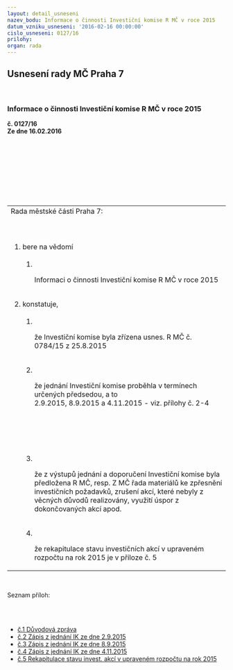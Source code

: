 ```yaml
---
layout: detail_usneseni
nazev_bodu: Informace o činnosti Investiční komise R MČ v roce 2015
datum_vzniku_usneseni: '2016-02-16 00:00:00'
cislo_usneseni: 0127/16
prilohy: 
organ: rada
---
```

<div id="ucUsn_pList" class="usn">
	<span><h2>Usnesení rady MČ Praha 7 </h2>
<br></span><div class="standBody">
<span><h3>Informace o činnosti Investiční komise R MČ v roce 2015</h3></span><div class="center">
		<strong>č. 0127/16</strong><br>
	</div>
<div class="center">
		<strong>Ze dne 16.02.2016</strong><br><br>
	</div>
<p><br></p>
<table class="documentProperties tableView">
<br><tbody>
<br><tr>
<br><td>Rada městské části Praha 7:</td>
</tr>
<br><tr>
<br><td>
<br><ol class="urzList_view">
<br><li class="urzClass1">bere na vědomí <br><ol class="urzOlClass">
<br><li class="urzClass2">
<br><p>Informaci o činnosti Investiční komise R MČ v roce 2015</p>
</li>
</ol>
<br>
</li>
<li class="urzClass1">konstatuje, <br><ol class="urzOlClass">
<br><li class="urzClass2">
<br><p>že Investiční komise byla zřízena usnes. R MČ č. 0784/15 z 25.8.2015</p>
<br>
</li>
<li class="urzClass2">
<br><p>že jednání Investiční komise proběhla v termínech určených předsedou, a to<br>2.9.2015, 8.9.2015 a 4.11.2015 - viz. přílohy č. 2-4</p>
<br><p><br></p>
<br>
</li>
<li class="urzClass2">
<br><p>že z výstupů jednání a doporučení Investiční komise byla předložena R MČ, resp. Z MČ řada materiálů ke zpřesnění investičních požadavků, zrušení akcí, které nebyly z věcných důvodů realizovány, využití úspor z dokončovaných akcí apod.</p>
<br>
</li>
<li class="urzClass2">
<br><p>že rekapitulace stavu investičních akcí v upraveném rozpočtu na rok 2015 je v příloze č. 5</p>
</li>
</ol>
</li>
</ol>
</td>
</tr>
</tbody>
</table>
<br><p>Seznam příloh:</p>
<br><ul>
<br><li>
<a href="/zdroj.aspx?typ=4&amp;Id=70605&amp;sh=-1846464075" target="_blank" title="Odkaz na soubor - 21 kB - nové okno">č.1 Důvodová zpráva </a><br>
</li>
<li>
<a href="/zdroj.aspx?typ=4&amp;Id=70606&amp;sh=-1846498667" target="_blank" title="Odkaz na soubor - 33,5 kB - nové okno">č.2 Zápis z jednání IK ze dne 2.9.2015 </a><br>
</li>
<li>
<a href="/zdroj.aspx?typ=4&amp;Id=70607&amp;sh=-1846527499" target="_blank" title="Odkaz na soubor - 35 kB - nové okno">č.3 Zápis z jednání IK ze dne 8.9.2015</a><br>
</li>
<li>
<a href="/zdroj.aspx?typ=4&amp;Id=70608&amp;sh=-1845874219" target="_blank" title="Odkaz na soubor - 41 kB - nové okno">č.4 Zápis z jednání IK ze dne 4.11.2015 </a><br>
</li>
<li><a href="/zdroj.aspx?typ=4&amp;Id=70609&amp;sh=-1845771211" target="_blank" title="Odkaz na soubor - 77 kB - nové okno">č.5 Rekapitulace stavu invest. akcí v upraveném rozpočtu na rok 2015</a></li>
</ul>
</div>
</div>
